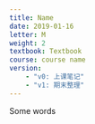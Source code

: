 ```yaml
---
title: Name
date: 2019-01-16
letter: M
weight: 2
textbook: Textbook
course: course name
version:
    - "v0: 上课笔记"
    - "v1: 期末整理"
---
```


Some words